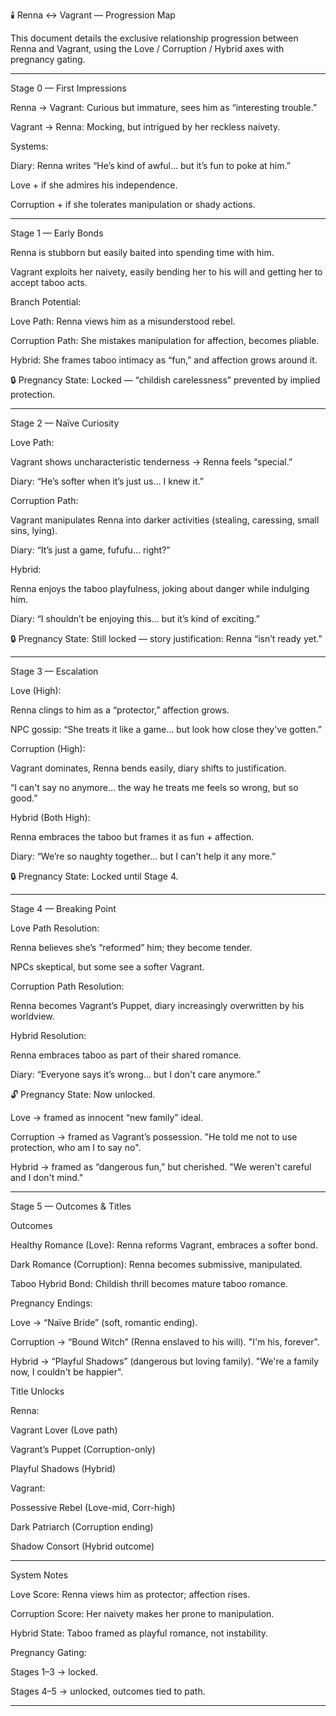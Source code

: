 🕯️ Renna ↔ Vagrant — Progression Map

This document details the exclusive relationship progression between Renna and Vagrant, using the Love / Corruption / Hybrid axes with pregnancy gating.


---

Stage 0 — First Impressions

Renna → Vagrant: Curious but immature, sees him as “interesting trouble.”

Vagrant → Renna: Mocking, but intrigued by her reckless naivety.


Systems:

Diary: Renna writes “He’s kind of awful… but it’s fun to poke at him.”

Love + if she admires his independence.

Corruption + if she tolerates manipulation or shady actions.



---

Stage 1 — Early Bonds

Renna is stubborn but easily baited into spending time with him.

Vagrant exploits her naivety, easily bending her to his will and getting her to accept taboo acts.


Branch Potential:

Love Path: Renna views him as a misunderstood rebel.

Corruption Path: She mistakes manipulation for affection, becomes pliable.

Hybrid: She frames taboo intimacy as “fun,” and affection grows around it.


🔒 Pregnancy State: Locked — “childish carelessness” prevented by implied protection.


---

Stage 2 — Naïve Curiosity

Love Path:

Vagrant shows uncharacteristic tenderness → Renna feels “special.”

Diary: “He’s softer when it’s just us… I knew it.”


Corruption Path:

Vagrant manipulates Renna into darker activities (stealing, caressing, small sins, lying).

Diary: “It’s just a game, fufufu… right?”


Hybrid:

Renna enjoys the taboo playfulness, joking about danger while indulging him.

Diary: “I shouldn’t be enjoying this… but it’s kind of exciting.”



🔒 Pregnancy State: Still locked — story justification: Renna “isn’t ready yet.”


---

Stage 3 — Escalation

Love (High):

Renna clings to him as a “protector,” affection grows.

NPC gossip: “She treats it like a game... but look how close they've gotten.”


Corruption (High):

Vagrant dominates, Renna bends easily, diary shifts to justification.

“I can't say no anymore… the way he treats me feels so wrong, but so good.”


Hybrid (Both High):

Renna embraces the taboo but frames it as fun + affection.

Diary: “We’re so naughty together… but I can't help it any more.”



🔒 Pregnancy State: Locked until Stage 4.


---

Stage 4 — Breaking Point

Love Path Resolution:

Renna believes she’s “reformed” him; they become tender.

NPCs skeptical, but some see a softer Vagrant.


Corruption Path Resolution:

Renna becomes Vagrant’s Puppet, diary increasingly overwritten by his worldview.


Hybrid Resolution:

Renna embraces taboo as part of their shared romance.

Diary: “Everyone says it’s wrong… but I don't care anymore.”



🔓 Pregnancy State: Now unlocked.

Love → framed as innocent “new family” ideal.

Corruption → framed as Vagrant’s possession. "He told me not to use protection, who am I to say no".

Hybrid → framed as “dangerous fun,” but cherished. "We weren't careful and I don't mind."



---

Stage 5 — Outcomes & Titles

Outcomes

Healthy Romance (Love): Renna reforms Vagrant, embraces a softer bond.

Dark Romance (Corruption): Renna becomes submissive, manipulated.

Taboo Hybrid Bond: Childish thrill becomes mature taboo romance.

Pregnancy Endings:

Love → “Naïve Bride” (soft, romantic ending).

Corruption → “Bound Witch” (Renna enslaved to his will). "I'm his, forever".

Hybrid → “Playful Shadows” (dangerous but loving family). "We're a family now, I couldn't be happier". 



Title Unlocks

Renna:

Vagrant Lover (Love path)

Vagrant’s Puppet (Corruption-only)

Playful Shadows (Hybrid)


Vagrant:

Possessive Rebel (Love-mid, Corr-high)

Dark Patriarch (Corruption ending)

Shadow Consort (Hybrid outcome)




---

System Notes

Love Score: Renna views him as protector; affection rises.

Corruption Score: Her naivety makes her prone to manipulation.

Hybrid State: Taboo framed as playful romance, not instability.

Pregnancy Gating:

Stages 1–3 → locked.

Stages 4–5 → unlocked, outcomes tied to path.

---
